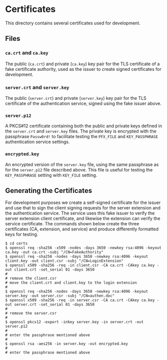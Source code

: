 # Certificates

This directory contains several certificates used for development.

## Files

### `ca.crt` and `ca.key`

The public (`ca.crt`) and private (`ca.key`) key pair for the TLS certificate of
a fake certificate authority, used as the issuer to create signed certificates
for development.

### `server.crt` and `server.key`

The public (`server.crt`) and private (`server.key`) key pair for the TLS
certificate of the authentication service, signed using the fake issuer above.

### `server.p12`

A PKCS#12 certificate containing both the public and private keys defined in the
`server.crt` and `server.key` files. The private key is encrypted with the
passphrase `Passw0rd!` to facilitate testing the `PFX_FILE` and `KEY_PASSPHRASE`
authentication service settings.

### `encrypted.key`

An encrypted version of the `server.key` file, using the same passphrase as for
the `server.p12` file described above. This file is useful for testing the
`KEY_PASSPHRASE` setting with `KEY_FILE` setting.

## Generating the Certificates

For development purposes we create a self-signed certificate for the issuer and
use that to sign the client signing requests for the server extension and the
authentication service. The service uses this fake issuer to verify the server
extension client certificate, and likewise the extension can verify the service
certificate. The commands shown below create the three certificates (CA,
extension, and service) and produce differently formatted keys for testing.

```shell
$ cd certs
$ openssl req -sha256 -x509 -nodes -days 3650 -newkey rsa:4096 -keyout ca.key -out ca.crt -subj "/CN=FakeAuthority"
$ openssl req -sha256 -nodes -days 3650 -newkey rsa:4096 -keyout client.key -out client.csr -subj "/CN=LoginExtension"
$ openssl x509 -sha256 -req -in client.csr -CA ca.crt -CAkey ca.key -out client.crt -set_serial 01 -days 3650
#
# remove the client.csr
# move the client.crt and client.key to the login extension
#
$ openssl req -sha256 -nodes -days 3650 -newkey rsa:4096 -keyout server.key -out server.csr -subj "/CN=authen.doc"
$ openssl x509 -sha256 -req -in server.csr -CA ca.crt -CAkey ca.key -out server.crt -set_serial 01 -days 3650
#
# remove the server.csr
#
$ openssl pkcs12 -export -inkey server.key -in server.crt -out server.p12
#
# enter the passphrase mentioned above
#
$ openssl rsa -aes256 -in server.key -out encrypted.key
#
# enter the passphrase mentioned above
```
